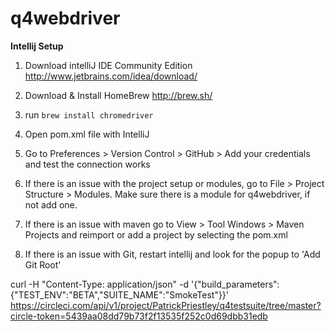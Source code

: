 q4webdriver
==============

**Intellij Setup**

1. Download intelliJ IDE Community Edition http://www.jetbrains.com/idea/download/

2. Download & Install HomeBrew http://brew.sh/

3. run `brew install chromedriver`

4. Open pom.xml file with IntelliJ

5. Go to Preferences > Version Control > GitHub > Add your credentials and test the connection works

6. If there is an issue with the project setup or modules, go to File > Project Structure > Modules. Make sure there is a
module for q4webdriver, if not add one.

7. If there is an issue with maven go to View > Tool Windows > Maven Projects and reimport or add a project by selecting the pom.xml

8. If there is an issue with Git, restart intellij and look for the popup to 'Add Git Root'



curl -H "Content-Type: application/json" -d '{"build_parameters": {"TEST_ENV":"BETA","SUITE_NAME":"SmokeTest"}}' https://circleci.com/api/v1/project/PatrickPriestley/q4testsuite/tree/master?circle-token=5439aa08dd79b73f2f13535f252c0d69dbb31edb